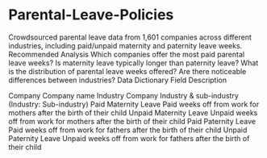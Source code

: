 # Parental-Leave-Policies
Crowdsourced parental leave data from 1,601 companies across different industries, including paid/unpaid maternity and paternity leave weeks.
Recommended Analysis
Which companies offer the most paid parental leave weeks?
Is maternity leave typically longer than paternity leave?
What is the distribution of parental leave weeks offered?
Are there noticeable differences between industries?
Data Dictionary 
Field
Description


Company
Company name
Industry
Company Industry & sub-industry (Industry: Sub-industry)
Paid Maternity Leave
Paid weeks off from work for mothers after the birth of their child
Unpaid Maternity Leave
Unpaid weeks off from work for mothers after the birth of their child
Paid Paternity Leave
Paid weeks off from work for fathers after the birth of their child
Unpaid Paternity Leave
Unpaid weeks off from work for fathers after the birth of their child



